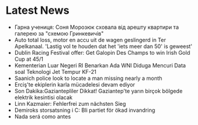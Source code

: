 # Latest News
-  Гарна учениця: Соня Морозюк сховала від арешту квартири та галерею за "схемою Гринкевичів"
-  Auto total loss, motor en accu uit de wagen geslingerd in Ter Apelkanaal. 'Lastig vol te houden dat het 'iets meer dan 50' is geweest'
-  Dublin Racing Festival offer: Get Galopin Des Champs to win Irish Gold Cup at 45/1
-  Kementerian Luar Negeri RI Benarkan Ada WNI Diduga Mencuri Data soal Teknologi Jet Tempur KF-21
-  Saanich police look to locate a man missing nearly a month
-  Erciş'te ekiplerin karla mücadelesi devam ediyor
-  Son Dakika:Gaziantepliler Dikkat! Gaziantep'te yarın birçok bölgede elektrik kesintisi olacak
-  Linn Kazmaier: Fehlerfrei zum nächsten Sieg
-  Demiroks storsatsning i C: Bli partiet för ökad invandring
-  Nada será como antes
